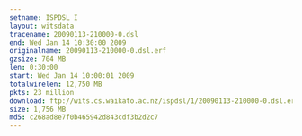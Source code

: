```yaml
---
setname: ISPDSL I
layout: witsdata
tracename: 20090113-210000-0.dsl
end: Wed Jan 14 10:30:00 2009
originalname: 20090113-210000-0.dsl.erf
gzsize: 704 MB
len: 0:30:00
start: Wed Jan 14 10:00:01 2009
totalwirelen: 12,750 MB
pkts: 23 million
download: ftp://wits.cs.waikato.ac.nz/ispdsl/1/20090113-210000-0.dsl.erf.gz
size: 1,756 MB
md5: c268ad8e7f0b465942d843cdf3b2d2c7
---
```

